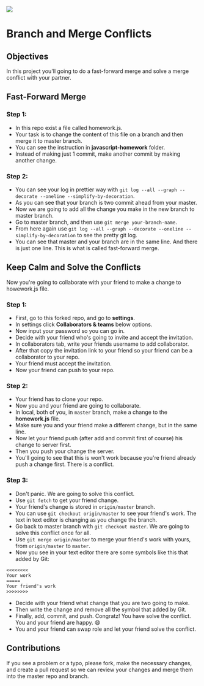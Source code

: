 ![](https://makersinstitute.id/img/logo-makersinstitute.png)

# Branch and Merge Conflicts

## Objectives

In this project you'll going to do a fast-forward merge and solve a merge conflict with your partner.

## Fast-Forward Merge

### Step 1:

- In this repo exist a file called homework.js. 
- Your task is to change the content of this file on a branch and then merge it to master branch. 
- You can see the instruction in **javascript-homework** folder. 
- Instead of making just 1 commit, make another commit by making another change.

### Step 2:

- You can see your log in prettier way with `git log --all --graph --decorate --oneline --simplify-by-decoration`.
- As you can see that your branch is two commit ahead from your master.
- Now we are going to add all the change you make in the new branch to master branch.
- Go to master branch, and then use `git merge your-branch-name`.
- From here again use `git log --all --graph --decorate --oneline --simplify-by-decoration` to see the pretty git log.
- You can see that master and your branch are in the same line. And there is just one line. This is what is called fast-forward merge.

## Keep Calm and Solve the Conflicts

Now you're going to collaborate with your friend to make a change to howework.js file.

### Step 1:

- First, go to this forked repo, and go to **settings**. 
- In settings click **Collaborators & teams** below options. 
- Now input your password so you can go in. 
- Decide with your friend who's going to invite and accept the invitation. 
- In collaborators tab, write your friends username to add collaborator. 
- After that copy the invitation link to your friend so your friend can be a collaborator to your repo.
- Your friend must accept the invitation.
- Now your friend can push to your repo.

### Step 2:

- Your friend has to clone your repo. 
- Now you and your friend are going to collaborate. 
- In local, both of you, in `master` branch, make a change to the **homework.js** file. 
- Make sure you and your friend make a different change, but in the same line.
- Now let your friend push (after add and commit first of course) his change to server first.
- Then you push your change the server.
- You'll going to see that this is won't work because you're friend already push a change first. There is a conflict.

### Step 3:

- Don't panic. We are going to solve this conflict.
- Use `git fetch` to get your friend change. 
- Your friend's change is stored in `origin/master` branch.
- You can use `git checkout origin/master` to see your friend's work. The text in text editor is changing as you change the branch.
- Go back to master branch with `git checkout master`. We are going to solve this conflict once for all.
- Use `git merge origin/master` to merge your friend's work with yours, from `origin/master` to `master`.
- Now you see in your text editor there are some symbols like this that added by Git:
```
<<<<<<<<
Your work
=====
Your friend's work
>>>>>>>>
```
- Decide with your friend what change that you are two going to make.
- Then write the change and remove all the symbol that added by Git.
- Finally, add, commit, and push. Congratz! You have solve the conflict. You and your friend are happy. :smile:
- You and your friend can swap role and let your friend solve the conflict.

## Contributions
If you see a problem or a typo, please fork, make the necessary changes, and create a pull request so we can review your changes and merge them into the master repo and branch.
